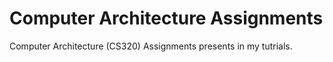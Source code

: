 # Computer Architecture Assignments
Computer Architecture (CS320) Assignments presents in my tutrials.
